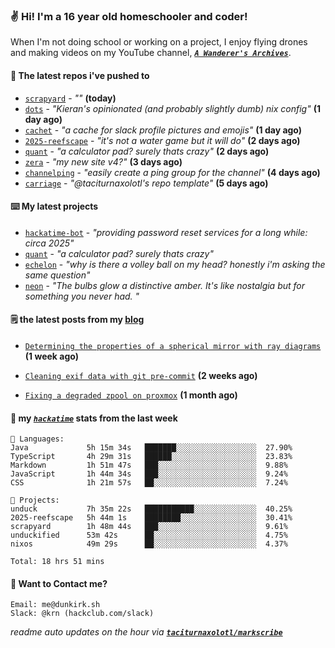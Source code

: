 ### ✌️ Hi! I'm a 16 year old homeschooler and coder!

When I'm not doing school or working on a project, I enjoy flying drones and making videos on my YouTube channel, [**_`A Wanderer's Archives`_**](https://youtube.com/@wanderer.archives).

#### 👷 The latest repos i've pushed to

- [`scrapyard`](https://github.com/hackclub/scrapyard) - _""_ **(today)**
- [`dots`](https://github.com/taciturnaxolotl/dots) - _"Kieran's opinionated (and probably slightly dumb) nix config"_ **(1 day ago)**
- [`cachet`](https://github.com/taciturnaxolotl/cachet) - _"a cache for slack profile pictures and emojis"_ **(1 day ago)**
- [`2025-reefscape`](https://github.com/df1317/2025-reefscape) - _"it's not a water game but it will do"_ **(2 days ago)**
- [`quant`](https://github.com/taciturnaxolotl/quant) - _"a calculator pad? surely thats crazy"_ **(2 days ago)**
- [`zera`](https://github.com/taciturnaxolotl/zera) - _"my new site v4?"_ **(3 days ago)**
- [`channelping`](https://github.com/taciturnaxolotl/channelping) - _"easily create a ping group for the channel"_ **(4 days ago)**
- [`carriage`](https://github.com/taciturnaxolotl/carriage) - _"@taciturnaxolotl's repo template"_ **(5 days ago)**

#### ⌨️ My latest projects

- [`hackatime-bot`](https://github.com/taciturnaxolotl/hackatime-bot) - _"providing password reset services for a long while: circa 2025"_
- [`quant`](https://github.com/taciturnaxolotl/quant) - _"a calculator pad? surely thats crazy"_
- [`echelon`](https://github.com/taciturnaxolotl/echelon) - _"why is there a volley ball on my head? honestly i'm asking the same question"_
- [`neon`](https://github.com/taciturnaxolotl/neon) - _"The bulbs glow a distinctive amber. It's like nostalgia but for something you never had. "_

#### 🗒️ the latest posts from my [blog](https://dunkirk.sh)

- [`Determining the properties of a spherical mirror with ray diagrams`](https://dunkirk.sh/blog/spherical-ray-diagrams/) **(1 week ago)**

- [`Cleaning exif data with git pre-commit`](https://dunkirk.sh/blog/remove-exif-git-hook/) **(2 weeks ago)**

- [`Fixing a degraded zpool on proxmox`](https://dunkirk.sh/blog/degraded-zpool-proxmox/) **(1 month ago)**



#### 📡 my [_`hackatime`_](https://waka.hackclub.com) stats from the last week

```text
💾 Languages:
Java             5h 15m 34s   ███████░░░░░░░░░░░░░░░░░░  27.90%
TypeScript       4h 29m 31s   ██████░░░░░░░░░░░░░░░░░░░  23.83%
Markdown         1h 51m 47s   ███░░░░░░░░░░░░░░░░░░░░░░  9.88%
JavaScript       1h 44m 34s   ███░░░░░░░░░░░░░░░░░░░░░░  9.24%
CSS              1h 21m 57s   ██░░░░░░░░░░░░░░░░░░░░░░░  7.24%

💼 Projects:
unduck           7h 35m 22s   ███████████░░░░░░░░░░░░░░  40.25%
2025-reefscape   5h 44m 1s    ████████░░░░░░░░░░░░░░░░░  30.41%
scrapyard        1h 48m 44s   ███░░░░░░░░░░░░░░░░░░░░░░  9.61%
unduckified      53m 42s      ██░░░░░░░░░░░░░░░░░░░░░░░  4.75%
nixos            49m 29s      ██░░░░░░░░░░░░░░░░░░░░░░░  4.37%

Total: 18 hrs 51 mins
```

#### 📮 Want to Contact me?

```text
Email: me@dunkirk.sh
Slack: @krn (hackclub.com/slack)
```

_readme auto updates on the hour via [**`taciturnaxolotl/markscribe`**](https://github.com/taciturnaxolotl/markscribe)_
